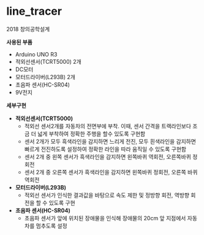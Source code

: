 # line_tracer
2018 창의공학설계

**사용된 부품**
- Arduino UNO R3
- 적외선센서(TCRT5000) 2개
- DC모터
- 모터드라이버(L293B) 2개
- 초음파 센서(HC-SR04)
- 9V전지

**세부구현**
- **적외선센서(TCRT5000)**
    - 적외선 센서2개를 자동차의 전면부에 부착. 이때, 센서 간격을 트랙라인보다 조금 더 넓게 부착하여 정확한 주행을 할수 있도록 구현함
    - 센서 2개가 모두 흑색라인을 감지하면 느리게 전진, 모두 흰색라인을 감지하면 빠르게 전진하도록 설정하여 정확한 라인을 따라 움직일 수 있도록 구현함
    - 센서 2개 중 왼쪽 센서가 흑색라인을 감지하면 왼쪽바퀴 역회전, 오른쪽바퀴 정회전
    - 센서 2개 중 오른쪽 센서가 흑색라인을 감지하면 왼쪽바퀴 정회전, 오른쪽 바퀴 역회전
- **모터드라이버(L293B)**
    - 적외선 센서가 인식한 결과값을 바탕으로 속도 제한 및 정방향 회전, 역방향 회전을 할 수 있도록 구현
- **초음파 센서(HC-SR04)**
    - 초음파 센서가 앞에 위치된 장애물을 인식해 장애물의 20cm 앞 지점에서 자동차를 멈추도록 설정
